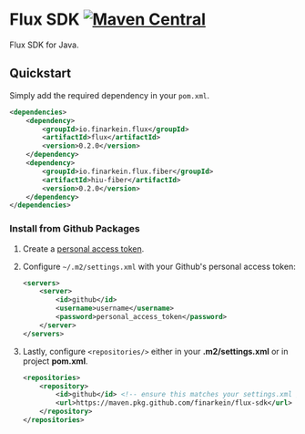 # Flux SDK [![Maven Central](https://img.shields.io/maven-central/v/io.finarkein.flux/flux-parent.svg?label=Maven%20Central)](https://search.maven.org/search?q=io.finarkein.flux)

Flux SDK for Java.

## Quickstart

Simply add the required dependency in your `pom.xml`.

```xml
<dependencies>
    <dependency>
        <groupId>io.finarkein.flux</groupId>
        <artifactId>flux</artifactId>
        <version>0.2.0</version>
    </dependency>    
    <dependency>
        <groupId>io.finarkein.flux.fiber</groupId>
        <artifactId>hiu-fiber</artifactId>
        <version>0.2.0</version>
    </dependency>
</dependencies>
```

### Install from Github Packages

1. Create a [personal access token](https://github.com/settings/tokens).
2. Configure `~/.m2/settings.xml` with your Github's personal access token:

    ```xml
    <servers>
        <server>
            <id>github</id>
            <username>username</username>
            <password>personal_access_token</password>
        </server>
    </servers>
    ```

3. Lastly, configure `<repositories/>` either in your **.m2/settings.xml** or in project **pom.xml**.

    ```xml
    <repositories>
        <repository>
            <id>github</id> <!-- ensure this matches your settings.xml / server ID -->
            <url>https://maven.pkg.github.com/finarkein/flux-sdk</url>
        </repository>
    </repositories>
    ```
